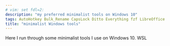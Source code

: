```yaml
---
# vim: set fdl=2:
description: "my preferred minimalist tools on Windows 10"
tags: AutoHotkey Bulk_Rename CapsLock Ditto Everything fzf LibreOffice Notepad++ PowerToys QuickHash Sigcheck Sysinternals Tixati
title: "minimalist Windows tools"
---
```


Here I run through some minimalist tools I use on Windows 10.
WSL

